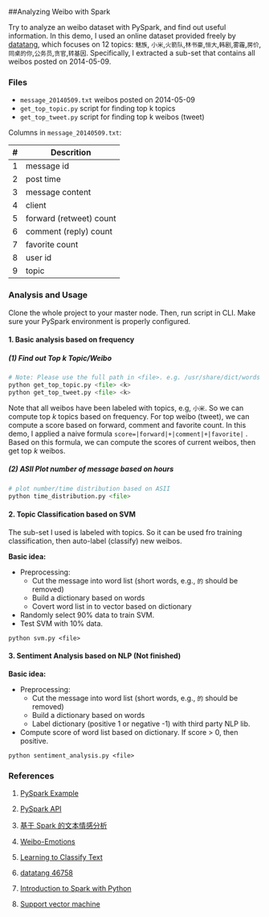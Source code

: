 ##Analyzing Weibo with Spark

Try to analyze an weibo dataset with PySpark, and find out useful information. In this demo, I used an online dataset provided freely by [datatang](http://more.datatang.com/data/46758), which focuses on 12 topics: `魅族`, `小米`,`火箭队`,`林书豪`,`恒大`,`韩剧`,`雾霾`,`房价`,`同桌的你`,`公务员`,`贪官`,`转基因`. Specifically, I extracted a sub-set that contains all weibos posted on 2014-05-09.

### Files

- `message_20140509.txt` weibos posted on 2014-05-09
- `get_top_topic.py` script for finding top k topics
- `get_top_tweet.py`  script for finding top k weibos (tweet)


Columns in `message_20140509.txt`:

| #    | Descrition              |
| ---- | ----------------------- |
| 1    | message id              |
| 2    | post time               |
| 3    | message content         |
| 4    | client                  |
| 5    | forward (retweet) count |
| 6    | comment (reply) count   |
| 7    | favorite count          |
| 8    | user id                 |
| 9    | topic                   |

### Analysis and Usage

Clone the whole project to your master node. Then, run script in CLI. Make sure your PySpark environment is properly configured.

#### 1. Basic analysis based on frequency

##### (1) Find out Top k Topic/Weibo

```python
# Note: Please use the full path in <file>. e.g. /usr/share/dict/words
python get_top_topic.py <file> <k>
python get_top_tweet.py <file> <k>
```

Note that all weibos have been labeled with topics, e.g, `小米`. So we can compute top $k$ topics based on frequency. For top weibo (tweet), we can compute a score based on forward, comment and favorite count. In this demo, I applied a naive formula `score=|forward|+|comment|+|favorite|` . Based on this formula, we can compute the scores of current weibos, then get top $k$ weibos.

##### (2) ASII Plot number of message based on hours

```python
# plot number/time distribution based on ASII
python time_distribution.py <file>
```

#### 2. Topic Classification based on SVM

The sub-set I used is labeled with topics. So it can be used fro training classification, then auto-label (classify) new weibos.

**Basic idea:**

- Preprocessing: 
  - Cut the message into word list (short words, e.g., `的` should be removed)
  - Build a dictionary based on words
  - Covert word list in to vector based on dictionary
- Randomly select  90% data to train SVM.
- Test SVM with 10% data.

```
python svm.py <file>
```




#### 3. Sentiment Analysis based on NLP (Not finished)

**Basic idea:**

- Preprocessing: 
  - Cut the message into word list (short words, e.g., `的` should be removed)
  - Build a dictionary based on words
  - Label dictionary (positive  1 or negative -1) with third party NLP lib.
- Compute score of word list based on dictionary. If score > 0, then positive. 

```
python sentiment_analysis.py <file>
```

### References

1. [PySpark Example](https://github.com/apache/spark/tree/master/examples)
2. [PySpark API](http://spark.apache.org/docs/latest/api/python/index.html)
3. [基于 Spark 的文本情感分析](http://www.ibm.com/developerworks/cn/cognitive/library/cc-1606-spark-seniment-analysis/index.html)
4. [Weibo-Emotions](https://github.com/irmowan/Weibo-Emotions)
5. [Learning to Classify Text](http://www.nltk.org/book/ch06.html)
6. [datatang 46758](http://more.datatang.com/data/46758)
7. [Introduction to Spark with Python](http://www.kdnuggets.com/2015/11/introduction-spark-python.html)
8. [Support vector machine](https://en.wikipedia.org/wiki/Support_vector_machine)​

   ​

